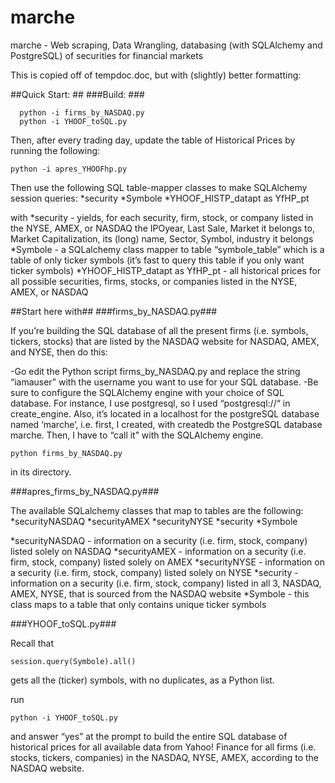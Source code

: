 # marche
marche - Web scraping, Data Wrangling, databasing (with SQLAlchemy and PostgreSQL) of securities for financial markets

This is copied off of tempdoc.doc, but with (slightly) better formatting:

##Quick Start: ##
###Build: ###
```  
  python -i firms_by_NASDAQ.py
  python -i YHOOF_toSQL.py 
  ```

Then, after every trading day, update the table of Historical Prices by running the following:

```  
python -i apres_YHOOFhp.py
```

Then use the following SQL table-mapper classes to make SQLAlchemy session queries:
*security
*Symbole
*YHOOF_HISTP_datapt as YfHP_pt

with 
*security - yields, for each security, firm, stock, or company listed in the NYSE, AMEX, or NASDAQ the IPOyear, Last Sale, Market it belongs to, Market Capitalization, its (long) name, Sector, Symbol, industry it belongs
*Symbole - a SQLalchemy class mapper to table “symbole_table” which is a table of only ticker symbols (it’s fast to query this table if you only want ticker symbols)
*YHOOF_HISTP_datapt as YfHP_pt - all historical prices for all possible securities, firms, stocks, or companies listed in the NYSE, AMEX, or NASDAQ


##Start here with##
###firms_by_NASDAQ.py###

If you’re building the SQL database of all the present firms (i.e. symbols, tickers, stocks) that are listed by the NASDAQ website for NASDAQ, AMEX, and NYSE, then do this:

-Go edit the Python script firms_by_NASDAQ.py and replace the string “iamauser” with the username you want to use for your SQL database.
-Be sure to configure the SQLAlchemy engine with your choice of SQL database.  For instance, I use postgresql, so I used “postgresql://“ in create_engine.  Also, it’s located in a localhost for the postgreSQL database named ‘marche’, i.e. first, I created, with createdb the PostgreSQL database marche.  Then, I have to “call it” with the SQLAlchemy engine.  

```
python firms_by_NASDAQ.py
```

in its directory.  


###apres_firms_by_NASDAQ.py###

The available SQLalchemy classes that map to tables are the following:
*securityNASDAQ
*securityAMEX
*securityNYSE
*security
*Symbole

*securityNASDAQ - information on a security (i.e. firm, stock, company) listed solely on NASDAQ
*securityAMEX - information on a security (i.e. firm, stock, company) listed solely on AMEX
*securityNYSE - information on a security (i.e. firm, stock, company) listed solely on NYSE
*security - information on a security (i.e. firm, stock, company) listed in all 3, NASDAQ, AMEX, NYSE, that is sourced from the NASDAQ website
*Symbole - this class maps to a table that only contains unique ticker symbols


###YHOOF_toSQL.py###

Recall that 

  ```
  session.query(Symbole).all()
  ```

gets all the (ticker) symbols, with no duplicates, as a Python list.  

run 

  ```
  python -i YHOOF_toSQL.py
  ```

and answer “yes” at the prompt to build the entire SQL database of historical prices for all available data from Yahoo! Finance for all firms (i.e. stocks, tickers, companies) in the NASDAQ, NYSE, AMEX, according to the NASDAQ website.



